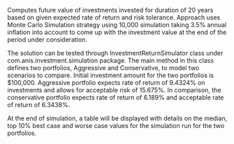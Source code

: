 Computes future value of investments invested for duration of 20 years based on given expected rate of return and risk tolerance. Approach uses Monte Carlo Simulation strategy using 10,000 simulation taking 3.5% annual inflation into account to come up with the investment value at the end of the period under consideration.

The solution can be tested through InvestmentReturnSimulator class under com.anis.investment.simulation package. The main method
in this class defines two portfolios, Aggressive and Conservative, to model two scenarios to compare. Initial investment amount
for the two portfolios is $100,000. Aggressive portfolio expects rate of return of 9.4324% on investments and allows for 
acceptable risk of 15.675%. In comparison, the conservative portfolio expects rate of return of 6.189% and acceptable rate of return of 6.3438%.

At the end of simulation, a table will be displayed with details on the median, top 10% best case and worse case values for the simulation run for the two portfolios. 




